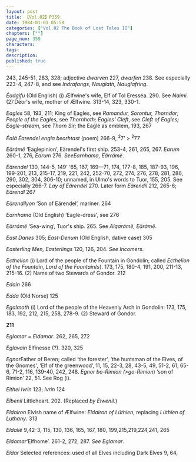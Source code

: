 ```yaml
---
layout: post
title: 【Vol.02】P359.
date: 1984-01-01 05:59
categories: ["Vol.02 The Book of Lost Tales II"]
chapters: [""]
page_num: 359
characters: 
tags: 
description: 
published: true
---
```


<p style="text-indent: 0;">
243, 245-51, 283, 328; adjective <I>dwarven</I> 227, <I>dwarfen</I> 238. See especially 223-4, 247-8, and see <I>Indrafangs, Nauglath, Nauglafring</I>.
</p>

<I>Éadgifu</I> (Old English) (i) Ælfwine's wife, Elf of Tol Eressëa. 290. See <I>Naimi</I>. (2)‘Déor's wife, mother of Ælfwine. 313-14, 323, 330-1.

<I>Eagles</I> 58, 193, 211; King of Eagles, see <I>Ramandur, Sorontur, Thorndor; People of the Eagles</I>, see <I>Thornhoth; Eagles' Cleft</I>, see <I>Cleft of Eagles; Eagle-stream</I>, see <I>Thorn Sir;</I> the Eagle as emblem, 193, 267

<I>Éalá Éarendel engla beorhtast</I> (poem) 266-9, <SUP>2</SUP>7' > <SUP>2</SUP>77

<I>Eärámë</I> ‘Eaglepinion’, Eärendel's first ship. 253-4, 261, 265, 267. <I>Earum</I> 260-1, 276, <I>Earum</I> 276. <I>SeeEarnhama, Eärrámë</I>.

<I>Eärendel</I> 130, 144-5, 149' ‘65, 167<I></I>, 169—71, 174, 177-8, 185, 187-93, 196, 199-201, 213, 215-17, 219, 221, 242, 252-70, 272, 274, 276, 278, 281, 286, 290, 302, 304, 306-10; unnamed, in Ulmo's words to Tuor, 155, 205. See especially 266-7. <I>Lay of Eärendel</I> 270. Later form <I>Eärendil</I> 212, 265-6; <I>Eärendl</I> 267

<I>Eärendilyon</I> ‘Son of Eärendel’, mariner. 264

<I>Earnhama</I> (Old English) ‘Eagle-dress’, see 276

<I>Eärrámë</I> ‘Sea-wing’, Tuor's ship. 265. See <I>Alqarámë, Eärámë</I>.

<I>East Danes</I> 305; <I>East-Denum</I> (Old English, dative case) 305

<I>Easterling Men, Easterlings</I> 120, 126, 204. <I>See Incomers</I>.

<I>Ecthelion</I> (i) Lord of the people of the Fountain in Gondolin; called <I>Ecthelion of the Fountain, Lord of the Fountain(s</I>). 173, 175, 180-4, 191, 200, 211-13, 215-16. (2) Name of two Stewards of Gondor. 212

<I>Edain</I> 266

<I>Edda</I> (Old Norse) 125

<I>Egalmoth</I> (i) Lord of the people of the Heavenly Arch in Gondolin: 173, 175, 183, 192, 212, 215, 258, 278-9. (2) Steward of Gondor.

<B>211</B>

<I>Eglamar = Eldamar</I>. 262, 265, 272

<I>Eglavain</I> Elfinesse (?). 320, 325

<I>Egnor</I>Father of Beren; called ‘the forester’, ‘the huntsman of the Elves, of the Gnomes', ‘Elf of the greenwood’, 11, 15, 22-3, 28, 43-5, 49, 51-2, 61, 65-6, 71-2, 116, 139-40, 242, 248. <I>Egnor bo-Rimion (>go-Rimion</I>) ‘son of Rimion’ 22, 51. See Rog (i).

<I>Eithel Ivrin</I> 123; <I>Ivrin</I> 124

<I>Elbenil</I> Littleheart. 202. (Replaced <I>by Elwenil.</I>)

<I>Eldairon</I> Elvish name of Ælfwine: <I>Eldairon of Lúthien</I>, replacing <I>Lúthien of Luthany</I>. 313

<I>Eldalië</I> 9,42-3, 115, 130, 136, 165, 167, 180, 199,215,219,224,241, 265

<I>Eldamar</I>‘Elfhome’. 261-2, 272, 287. <I>See Eglamar</I>.

<I>Eldar</I> Selected references: used of all Elves including Dark Elves 9, 64,

